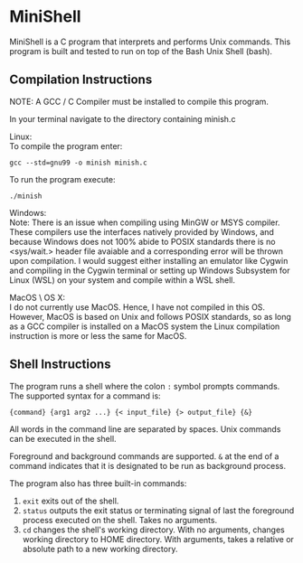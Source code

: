# MiniShell 

MiniShell is a C program that interprets and performs Unix commands. 
This program is built and tested to run on top of the Bash Unix Shell (bash). 

## Compilation Instructions
NOTE: A GCC / C Compiler must be installed to compile this program.

In your terminal navigate to the directory containing minish.c

Linux:<br/>
To compile the program enter:
```
gcc --std=gnu99 -o minish minish.c
```
To run the program execute: 
```
./minish
```

Windows:<br/>
Note: There is an issue when compiling using MinGW or MSYS compiler. These compilers use the interfaces natively provided by Windows, 
and because Windows does not 100% abide to POSIX standards there is no <sys/wait.> header file avaiable and a corresponding error will be
thrown upon compilation. I would suggest either installing an emulator like Cygwin and compiling in the Cygwin terminal or setting up Windows Subsystem for Linux (WSL) on your system and compile within a WSL shell.

MacOS \ OS X:<br/>
I do not currently use MacOS. Hence, I have not compiled in this OS. However, MacOS is based on Unix and follows POSIX standards, so as long as a GCC compiler is installed on a MacOS system the Linux compilation instruction is more or less the same for MacOS. 

## Shell Instructions

The program runs a shell where the colon ```:``` symbol prompts commands.
The supported syntax for a command is: 
```
{command} {arg1 arg2 ...} {< input_file} {> output_file} {&}
```
All words in the command line are separated by spaces. Unix commands can be executed in the shell.

Foreground and background commands are supported. ```&``` at the end of a command indicates that it is
designated to be run as background process. 

The program also has three built-in commands:
1. ```exit``` exits out of the shell.
2. ```status``` outputs the exit status or terminating signal of last the foreground process executed on the shell. Takes no arguments.
3. ```cd``` changes the shell's working directory. With no arguments, changes working directory to HOME directory. With
	arguments, takes a relative or absolute path to a new working directory.

